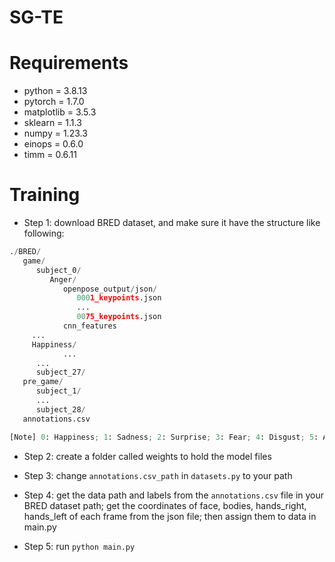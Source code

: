 SG-TE
=======

# Requirements

* python = 3.8.13
* pytorch = 1.7.0
* matplotlib = 3.5.3
* sklearn = 1.1.3
* numpy = 1.23.3
* einops = 0.6.0
* timm = 0.6.11

# Training

* Step 1: download BRED dataset, and make sure it have the structure like following:
  
```python
./BRED/
   game/
      subject_0/
         Anger/
            openpose_output/json/
               0001_keypoints.json
               ...
               0075_keypoints.json
            cnn_features
	 ...
	 Happiness/
            ...
      ...
      subject_27/
   pre_game/
      subject_1/
      ...
      subject_28/
   annotations.csv

[Note] 0: Happiness; 1: Sadness; 2: Surprise; 3: Fear; 4: Disgust; 5: Anger 
```


* Step 2: create a folder called weights to hold the model files

* Step 3: change `annotations.csv_path` in `datasets.py` to your path

* Step 4: get the data path and labels from the `annotations.csv` file in your BRED dataset path; get the coordinates of face, bodies, hands_right, hands_left of each frame from the json file; then assign them to data in main.py

* Step 5: run `python main.py`
